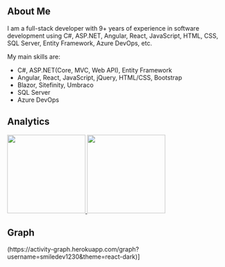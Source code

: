 ## About Me

I am a full-stack developer with 9+ years of experience in software development using C#, ASP.NET, Angular, React, JavaScript, HTML, CSS, SQL Server, Entity Framework, Azure DevOps, etc.

My main skills are:
- C#, ASP.NET(Core, MVC, Web API), Entity Framework
- Angular, React, JavaScript, jQuery, HTML/CSS, Bootstrap
- Blazor, Sitefinity, Umbraco
- SQL Server
- Azure DevOps

## Analytics
<p>
<a href="https://github.com/dvd-simpson">
  <img height="180em" src="https://github-readme-stats-eight-theta.vercel.app/api?username=smiledev1230&show_icons=true&theme=algolia&include_all_commits=true&count_private=true"/>
  <img height="180em" src="https://github-readme-stats-eight-theta.vercel.app/api/top-langs/?username=dvd-simpson&layout=compact&langs_count=8&theme=algolia"/>
</a>
</p>

## Graph
<p>
(https://activity-graph.herokuapp.com/graph?username=smiledev1230&theme=react-dark)]
</p>
